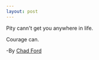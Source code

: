 ```yaml
---
layout: post
---
```

Pity cann't get you anywhere in life.

Courage can.

-By [Chad Ford](http://sports.espn.go.com/nba/draft2011/columns/story?page=Butler-110618)
